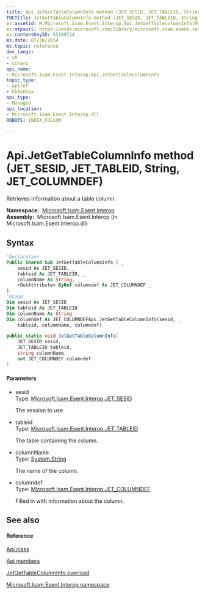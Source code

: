 ```yaml
---
title: Api.JetGetTableColumnInfo method (JET_SESID, JET_TABLEID, String, JET_COLUMNDEF)
TOCTitle: JetGetTableColumnInfo method (JET_SESID, JET_TABLEID, String, JET_COLUMNDEF)
ms:assetid: M:Microsoft.Isam.Esent.Interop.Api.JetGetTableColumnInfo(Microsoft.Isam.Esent.Interop.JET_SESID,Microsoft.Isam.Esent.Interop.JET_TABLEID,System.String,Microsoft.Isam.Esent.Interop.JET_COLUMNDEF@)
ms:mtpsurl: https://msdn.microsoft.com/library/microsoft.isam.esent.interop.api.jetgettablecolumninfo(v=EXCHG.10)
ms:contentKeyID: 55100724
ms.date: 07/30/2014
ms.topic: reference
dev_langs:
- vb
- csharp
api_name: 
- Microsoft.Isam.Esent.Interop.Api.JetGetTableColumnInfo
topic_type: 
- apiref
- kbSyntax
api_type: 
- Managed
api_location: 
- Microsoft.Isam.Esent.Interop.dll
ROBOTS: INDEX,FOLLOW

---
```


# Api.JetGetTableColumnInfo method (JET_SESID, JET_TABLEID, String, JET_COLUMNDEF)

Retrieves information about a table column.

**Namespace:**  [Microsoft.Isam.Esent.Interop](./microsoft.isam.esent.interop-namespace.md)  
**Assembly:**  Microsoft.Isam.Esent.Interop (in Microsoft.Isam.Esent.Interop.dll)

## Syntax

``` vb
'Declaration
Public Shared Sub JetGetTableColumnInfo ( _
    sesid As JET_SESID, _
    tableid As JET_TABLEID, _
    columnName As String, _
    <OutAttribute> ByRef columndef As JET_COLUMNDEF _
)
'Usage
Dim sesid As JET_SESID
Dim tableid As JET_TABLEID
Dim columnName As String
Dim columndef As JET_COLUMNDEFApi.JetGetTableColumnInfo(sesid, _
    tableid, columnName, columndef)
```

``` csharp
public static void JetGetTableColumnInfo(
    JET_SESID sesid,
    JET_TABLEID tableid,
    string columnName,
    out JET_COLUMNDEF columndef
)
```

#### Parameters

  - sesid  
    Type: [Microsoft.Isam.Esent.Interop.JET_SESID](./jet-sesid-structure.md)  
    
    The session to use.

<!-- end list -->

  - tableid  
    Type: [Microsoft.Isam.Esent.Interop.JET_TABLEID](./jet-tableid-structure.md)  
    
    The table containing the column.

<!-- end list -->

  - columnName  
    Type: [System.String](/dotnet/api/system.string)  
    
    The name of the column.

<!-- end list -->

  - columndef  
    Type: [Microsoft.Isam.Esent.Interop.JET_COLUMNDEF](./jet-columndef-class.md)  
    
    Filled in with information about the column.

## See also

#### Reference

[Api class](./api-class.md)

[Api members](./api-members.md)

[JetGetTableColumnInfo overload](./api.jetgettablecolumninfo-method.md)

[Microsoft.Isam.Esent.Interop namespace](./microsoft.isam.esent.interop-namespace.md)
